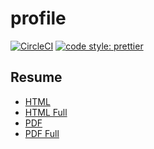 # profile

[![CircleCI](https://circleci.com/gh/HiromiShikata/profile.svg?style=svg)](https://circleci.com/gh/HiromiShikata/profile)
[![code style: prettier](https://img.shields.io/badge/code_style-prettier-ff69b4.svg?style=flat-square)](https://github.com/prettier/prettier)

## Resume

- [HTML](https://403-233568510-gh.circle-artifacts.com/0/resume/HiromiShikata.html)
- [HTML Full](https://403-233568510-gh.circle-artifacts.com/0/resume/HiromiShikata.full.html)
- [PDF](https://403-233568510-gh.circle-artifacts.com/0/resume/HiromiShikata.pdf)
- [PDF Full](https://403-233568510-gh.circle-artifacts.com/0/resume/HiromiShikata.full.pdf)
